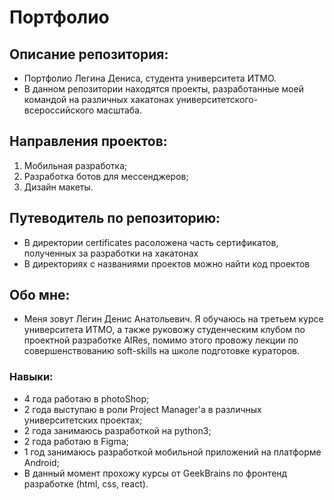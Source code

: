 # Портфолио

## Описание репозитория:
* Портфолио Легина Дениса, студента университета ИТМО.
* В данном репозитории находятся проекты, разработанные моей командой на различных хакатонах университетского-всероссийского масштаба.

## Направления проектов:
1. Мобильная разработка;
2. Разработка ботов для мессенджеров;
3. Дизайн макеты.

## Путеводитель по репозиторию:
* В директории certificates расоложена часть сертификатов, полученных за разработки на хакатонах
* В директориях с названиями проектов можно найти код проектов

## Обо мне:
* Меня зовут Легин Денис Анатольевич. Я обучаюсь на третьем курсе университета ИТМО, а также руковожу студенческим клубом по проектной разработке AIRes, помимо этого провожу лекции по совершенствованию soft-skills на школе подготовке кураторов.

### Навыки:
* 4 года работаю в photoShop;
* 2 года выступаю в роли Project Manager'а в различных университетских проектах;
* 2 года занимаюсь разработкой на python3;
* 2 года работаю в Figma;
* 1 год занимаюсь разработкой мобильной приложений на платформе Android;
* В данный момент прохожу курсы от GeekBrains по фронтенд разработке (html, css, react).
